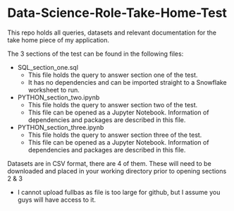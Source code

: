 # Data-Science-Role-Take-Home-Test
This repo holds all queries, datasets and relevant documentation for the take home piece of my application.

The 3 sections of the test can be found in the following files:
* SQL_section_one.sql
    - This file holds the query to answer section one of the test.
    - It has no dependencies and can be imported straight to a Snowflake worksheet to run.
* PYTHON_section_two.ipynb
    - This file holds the query to answer section two of the test.
    - This file can be opened as a Jupyter Notebook. Information of dependencies and packages are described in this file.
* PYTHON_section_three.ipynb
    - This file holds the query to answer section three of the test.
    - This file can be opened as a Jupyter Notebook. Information of dependencies and packages are described in this file.

Datasets are in CSV format, there are 4 of them. These will need to be downloaded and placed in your working directory prior to opening sections 2 & 3
* I cannot upload fullbas as file is too large for github, but I assume you guys will have access to it.
